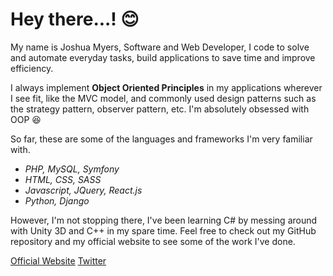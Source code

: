 # Hey there...! :blush:

My name is Joshua Myers, Software and Web Developer, I code to solve and automate everyday tasks, build applications to save time and improve efficiency.

I always implement __Object Oriented Principles__ in my applications wherever I see fit, like the MVC model, and commonly used design patterns such as the strategy pattern, observer pattern, etc. I'm absolutely obsessed with OOP :satisfied:

So far, these are some of the languages and frameworks I'm very familiar with.

- _PHP, MySQL, Symfony_
- _HTML, CSS, SASS_
- _Javascript, JQuery, React.js_
- _Python, Django_

However, I'm not stopping there, I've been learning C# by messing around with Unity 3D and C++ in my spare time. Feel free to check out my GitHub repository and my official website to see some of the work I've done.

[Official Website](https://www.joshuajosephmyers.com)
[Twitter](https://twitter.com/JJMyers_)
